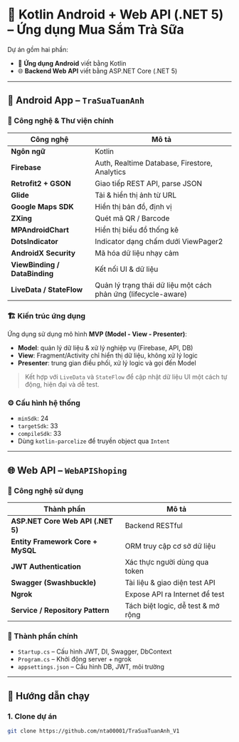 # 🍹 Kotlin Android + Web API (.NET 5) – Ứng dụng Mua Sắm Trà Sữa

Dự án gồm hai phần:
- 📱 **Ứng dụng Android** viết bằng Kotlin
- 🌐 **Backend Web API** viết bằng ASP.NET Core (.NET 5)

---

## 📱 Android App – `TraSuaTuanAnh`

### 🔧 Công nghệ & Thư viện chính

| Công nghệ                 | Mô tả |
|---------------------------|------|
| **Ngôn ngữ**              | Kotlin |
| **Firebase**              | Auth, Realtime Database, Firestore, Analytics |
| **Retrofit2 + GSON**      | Giao tiếp REST API, parse JSON |
| **Glide**                 | Tải & hiển thị ảnh từ URL |
| **Google Maps SDK**       | Hiển thị bản đồ, định vị |
| **ZXing**                 | Quét mã QR / Barcode |
| **MPAndroidChart**        | Hiển thị biểu đồ thống kê |
| **DotsIndicator**         | Indicator dạng chấm dưới ViewPager2 |
| **AndroidX Security**     | Mã hóa dữ liệu nhạy cảm |
| **ViewBinding / DataBinding** | Kết nối UI & dữ liệu |
| **LiveData / StateFlow**  | Quản lý trạng thái dữ liệu một cách phản ứng (lifecycle-aware) |

### 🏗️ Kiến trúc ứng dụng

Ứng dụng sử dụng mô hình **MVP (Model - View - Presenter)**:

- **Model**: quản lý dữ liệu & xử lý nghiệp vụ (Firebase, API, DB)
- **View**: Fragment/Activity chỉ hiển thị dữ liệu, không xử lý logic
- **Presenter**: trung gian điều phối, xử lý logic và gọi đến Model

> Kết hợp với `LiveData` và `StateFlow` để cập nhật dữ liệu UI một cách tự động, hiện đại và dễ test.


### ⚙️ Cấu hình hệ thống

- `minSdk`: 24  
- `targetSdk`: 33  
- `compileSdk`: 33  
- Dùng `kotlin-parcelize` để truyền object qua `Intent`

---

## 🌐 Web API – `WebAPIShoping`

### 🔧 Công nghệ sử dụng

| Thành phần                     | Mô tả |
|--------------------------------|------|
| **ASP.NET Core Web API (.NET 5)** | Backend RESTful |
| **Entity Framework Core + MySQL** | ORM truy cập cơ sở dữ liệu |
| **JWT Authentication**        | Xác thực người dùng qua token |
| **Swagger (Swashbuckle)**     | Tài liệu & giao diện test API |
| **Ngrok**                     | Expose API ra Internet để test |
| **Service / Repository Pattern** | Tách biệt logic, dễ test & mở rộng |

### 🔩 Thành phần chính

- `Startup.cs` – Cấu hình JWT, DI, Swagger, DbContext
- `Program.cs` – Khởi động server + ngrok
- `appsettings.json` – Cấu hình DB, JWT, môi trường

---

## 🚀 Hướng dẫn chạy

### 1. Clone dự án
```bash
git clone https://github.com/nta00001/TraSuaTuanAnh_V1
